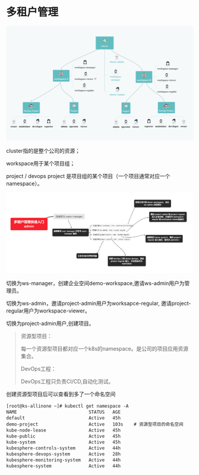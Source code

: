 # 多租户管理

![](../../img/kubesphere平台资源层级.png)

cluster指的是整个公司的资源；

workspace用于某个项目组；

project / devops project 是项目组的某个项目（一个项目通常对应一个namespace）。

![](../../img/kubesphere多租户管理.png)

切换为ws-manager，创建企业空间demo-workspace,邀请ws-admin用户为管理员。

切换为ws-admin，邀请project-admin用户为worksapce-regular, 邀请project-regular用户为workspace-viewer。

切换为project-admin用户,创建项目。

> 资源型项目：
>
> 每一个资源型项目都对应一个k8s的namespace。是公司的项目应用资源集合。
>
> DevOps工程：
>
> DevOps工程只负责CI/CD,自动化测试。

创建资源型项目后可以查看到多了一个命名空间

```shell
[root@ks-allinone ~]# kubectl get namespace -A
NAME                           STATUS   AGE		
default                        Active   45h
demo-project                   Active   103s	# 资源型项目的命名空间
kube-node-lease                Active   45h
kube-public                    Active   45h
kube-system                    Active   45h
kubesphere-controls-system     Active   44h
kubesphere-devops-system       Active   28h
kubesphere-monitoring-system   Active   44h
kubesphere-system              Active   44h
```

